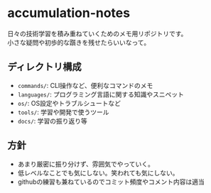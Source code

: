 # accumulation-notes

日々の技術学習を積み重ねていくためのメモ用リポジトリです。<br>
小さな疑問や初歩的な躓きを残せたらいいなって。

## ディレクトリ構成
- `commands/`: CLI操作など、便利なコマンドのメモ
- `languages/`: プログラミング言語に関する知識やスニペット
- `os/`: OS設定やトラブルシュートなど
- `tools/`: 学習や開発で使うツール
- `docs/`: 学習の振り返り等

## 方針
- あまり厳密に振り分けず、雰囲気でやっていく。
- 低レベルなことでも気にしない。笑われても気にしない。
- githubの練習も兼ねているのでコミット頻度やコメント内容は適当